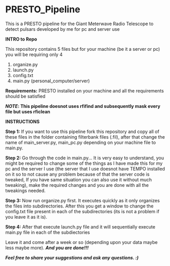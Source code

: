 # PRESTO_Pipeline
This is a PRESTO pipeline for the Giant Meterwave Radio Telescope to detect pulsars developed by me for pc and server use

**INTRO to Repo**

This repository contains 5 files but for your machine (be it a server or pc) you will be requiring only 4
1. organize.py
2. launch.py
3. config.txt
4. main.py (personal_computer/server)

**Requirements:**
PRESTO installed on your machine and all the requirements should be satisfied

**_NOTE_: This pipeline doesnot uses rfifind and subsequently mask every file but uses rficlean**

**INSTRUCTIONS**

**Step 1:** If you want to use this pipeline fork this repository and copy all of these files in the folder containing filterbank files (.fil), after that change the name of main_server.py, main_pc.py depending on your machine file to main.py.

**Step 2:** Go through the code in main.py... It is very easy to understand, you might be required to change some of the things as I have made this for my pc and the server I use (the server that I use doesnot have TEMPO installed on it so to not cause any problem because of that the server code is tweaked, If you have same situation you can also use it without much tweaking), make the required changes and you are done with all the tweakings needed. 

**Step 3:** Now run organize.py first. It executes quickly as it only organizes the files into subdirectories. After this you get a window to change the config.txt file present in each of the subdirectories (its is not a problem if you leave it as it is).

**Step 4:** After that execute launch.py file and it will sequentially execute main.py file in each of the subdiectories

Leave it and come after a week or so (depending upon your data maybe less maybe more). _**And you are done!!!**_


_**Feel free to share your suggestions and ask any questions. :)**_

